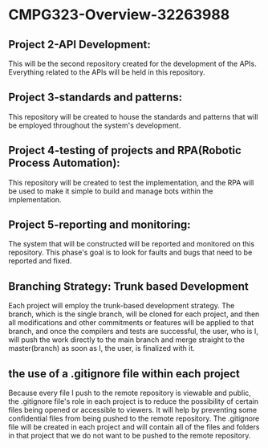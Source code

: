 # CMPG323-Overview-32263988

## Project 2-API Development:

This will be the second repository created for the development of the APIs. Everything related to the APIs will be held in this repository.

## Project 3-standards and patterns:

This repository will be created to house the standards and patterns that will be employed throughout the system's development.

## Project 4-testing of projects and RPA(Robotic Process Automation):

This repository will be created to test the implementation, and the RPA will be used to make it simple to build and manage bots within the implementation.

## Project 5-reporting and monitoring:

The system that will be constructed will be reported and monitored on this repository. This phase's goal is to look for faults and bugs that need to be reported and fixed.

## Branching Strategy: Trunk based Development

Each project will employ the trunk-based development strategy. The branch, which is the single branch, will be cloned for each project, and then all modifications and other commitments or features will be applied to that branch, and once the compilers and tests are successful, the user, who is I, will push the work directly to the main branch and merge straight to the master(branch) as soon as I, the user, is finalized with it.

## the use of a .gitignore file within each project

Because every file I push to the remote repository is viewable and public, the .gitignore file's role in each project is to reduce the possibility of certain files being opened or accessible to viewers. It will help by preventing some confidential files from being pushed to the remote repository. The .gitignore file will be created in each project and will contain all of the files and folders in that project that we do not want to be pushed to the remote repository.
